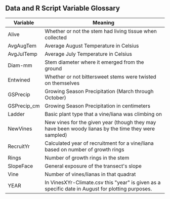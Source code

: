 ## Data and R Script Variable Glossary
| Variable | Meaning |
| -------- | ------- |
| Alive | Whether or not the stem had living tissue when collected |
| AvgAugTem | Average August Temperature in Celsius |
| AvgJulTemp | Average July Temperature in Celsius |
| Diam-mm | Stem diameter where it emerged from the ground |
| Entwined | Whether or not bittersweet stems were twisted on themselves |
| GSPrecip | Growing Season Precipitation (March through October) |
| GSPrecip_cm | Growing Season Precipitation in centimeters |
| Ladder | Basic plant type that a vine/liana was climbing on |
| NewVines | New vines for the given year (though they may have been woody lianas by the time they were sampled) |
| RecruitYr | Calculated year of recruitment for a vine/liana based on number of growth rings |
| Rings | Number of growth rings in the stem |
| SlopeFace | General exposure of the transect's slope |
| Vine | Number of vines/lianas in that quadrat |
| YEAR | In VinesXYr-Climate.csv this "year" is given as a specific date in August for plotting purposes. |
